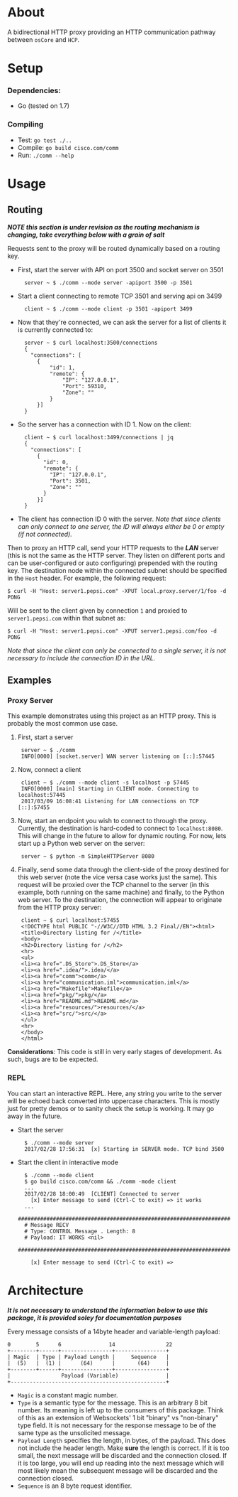 # About
A bidirectional HTTP proxy providing an HTTP communication pathway between `osCore` and `HCP`.

# Setup
### Dependencies:
	
- Go (tested on 1.7)

### Compiling	
- Test: `go test ./..`  
- Compile: `go build cisco.com/comm`
- Run: `./comm --help`

# Usage

## Routing
**_NOTE this section is under revision as the routing mechanism is changing, take everything below with a grain of salt_**

Requests sent to the proxy will be routed dynamically based on a routing key.

- First, start the server with API on port 3500 and socket server on 3501

		server ~ $ ./comm --mode server -apiport 3500 -p 3501
- Start a client connecting to remote TCP 3501 and serving api on 3499

		client ~ $ ./comm --mode client -p 3501 -apiport 3499
- Now that they're connected, we can ask the server for a list of clients it is currently connected to:
		
		server ~ $ curl localhost:3500/connections
		{
		  "connections": [
    		{
      			"id": 1,
      			"remote": {
        			"IP": "127.0.0.1",
        			"Port": 59310,
        			"Zone": ""
      			}
   	 		}]
		}
- So the server has a connection with ID 1. Now on the client:

		client ~ $ curl localhost:3499/connections | jq
		{
		  "connections": [
		    {
		      "id": 0,
		      "remote": {
		        "IP": "127.0.0.1",
		        "Port": 3501,
		        "Zone": ""
		      }
		    }]
		}
- The client has connection ID 0 with the server. _Note that since clients can only connect to one server, the ID will always either be 0 or empty (if not connected)._

Then to proxy an HTTP call, send your HTTP requests to the _**LAN**_ server (this is not the same as the HTTP server. They listen on different ports and can be user-configured or auto configuring) prepended with the routing key. The destination node within the connected subnet should be specified in the `Host` header. For example, the following request:
 
	$ curl -H "Host: server1.pepsi.com" -XPUT local.proxy.server/1/foo -d PONG
Will be sent to the client given by connection `1` and proxied to `server1.pepsi.com` within that subnet as:

	$ curl -H "Host: server1.pepsi.com" -XPUT server1.pepsi.com/foo -d PONG
	
_Note that since the client can only be connected to a single server, it is not necessary to include the connection ID in the URL._


## Examples

### Proxy Server
This example demonstrates using this project as an HTTP proxy. This is probably the most common use case.

1. First, start a server
		
		server ~ $ ./comm
		INFO[0000] [socket.server] WAN server listening on [::]:57445
2. Now, connect a client

		client ~ $ ./comm --mode client -s localhost -p 57445
		INFO[0000] [main] Starting in CLIENT mode. Connecting to localhost:57445
		2017/03/09 16:08:41 Listening for LAN connections on TCP [::]:57455
		
3. Now, start an endpoint you wish to connect to through the proxy. Currently, the destination is hard-coded to connect to `localhost:8080`. This will change in the future to allow for dynamic routing. For now, lets start up a Python web server on the server:

		server ~ $ python -m SimpleHTTPServer 8080

4. Finally, send some data through the client-side of the proxy destined for this web server (note the vice versa case works just the same). This request will be proxied over the TCP channel to the server (in this example, both running on the same machine) and finally, to the Python web server. To the destination, the connection will appear to originate from the HTTP proxy server:

		client ~ $ curl localhost:57455
		<!DOCTYPE html PUBLIC "-//W3C//DTD HTML 3.2 Final//EN"><html>
		<title>Directory listing for /</title>
		<body>
		<h2>Directory listing for /</h2>
		<hr>
		<ul>
		<li><a href=".DS_Store">.DS_Store</a>
		<li><a href=".idea/">.idea/</a>
		<li><a href="comm">comm</a>
		<li><a href="communication.iml">communication.iml</a>
		<li><a href="Makefile">Makefile</a>
		<li><a href="pkg/">pkg/</a>
		<li><a href="README.md">README.md</a>
		<li><a href="resources/">resources/</a>
		<li><a href="src/">src/</a>
		</ul>
		<hr>
		</body>
		</html>
		

**Considerations**: This code is still in very early stages of development. As such, bugs are to be expected.

		
### REPL
You can start an interactive REPL. Here, any string you write to the server will be echoed back converted into uppercase characters. This is mostly just for pretty demos or to sanity check the setup is working. It may go away in the future.


- Start the server

		$ ./comm --mode server
		2017/02/28 17:56:31  [x] Starting in SERVER mode. TCP bind 3500
- Start the client in interactive mode

		$ ./comm --mode client
		$ go build cisco.com/comm && ./comm -mode client
		...
		2017/02/28 18:00:49  [CLIENT] Connected to server
 		  [x] Enter message to send (Ctrl-C to exit) => it works
		...
		######################################################################
 		# Message RECV
	 	# Type: CONTROL Message . Length: 8 
 		# Payload: IT WORKS <nil> 
 		######################################################################

 		  [x] Enter message to send (Ctrl-C to exit) => 

# Architecture
**_It is not necessary to understand the information below to use this package, it is provided soley for documentation purposes_**

Every message consists of a 14byte header and variable-length payload:

```
0        5      6               14                22
+--------+------+----------------+----------------+
| Magic  | Type | Payload Length |     Sequence   |
|  (5)   |  (1) |      (64)      |       (64)     |
+--------+------+----------------+----------------+
|                Payload (Variable)               |
+-------------------------------------------------+
```

- `Magic` is a constant magic number.
- `Type` is a semantic type for the message. This is an arbitrary 8 bit number. Its meaning is left up to the consumers of this package. Think of this as an extension of Websockets' 1 bit "binary" vs "non-binary" type field. It is not necessary for the response message to be of the same type as the unsolicited message.
- `Payload Length` specifies the length, in bytes, of the payload. This does not include the header length. Make **sure** the length is correct. If it is too small, the next message will be discarded and the connection closed. If it is too large, you will end up reading into the next message which will most likely mean the subsequent message will be discarded and the connection closed.
- `Sequence` is an 8 byte request identifier.

